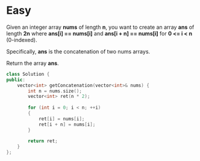 # Easy

Given an integer array **nums** of length **n**, you want to create an array **ans** of length **2n** where **ans[i] == nums[i]** and **ans[i + n] == nums[i]** for **0 <= i < n** (0-indexed).

Specifically, **ans** is the concatenation of two nums arrays.

Return the array **ans**.

```cpp
class Solution {
public:
    vector<int> getConcatenation(vector<int>& nums) {
        int n = nums.size();
        vector<int> ret(n * 2);
        
        for (int i = 0; i < n; ++i)
        {
            ret[i] = nums[i];
            ret[i + n] = nums[i];
        }
        
        return ret; 
    }
};
```
